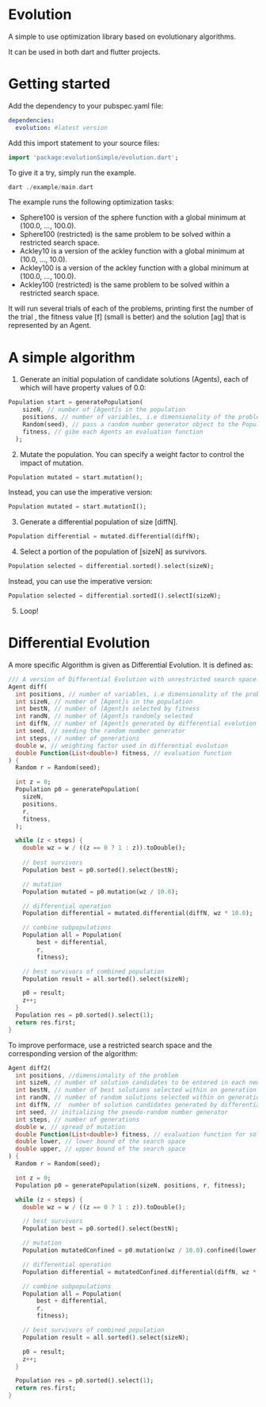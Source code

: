 Evolution
=========

A simple to use optimization library based on evolutionary algorithms.

It can be used in both dart and flutter projects.

# Getting started

Add the dependency to your pubspec.yaml file:

```yaml
dependencies:
  evolution: #latest version
```

Add this import statement to your source files:

```dart
import 'package:evolutionSimple/evolution.dart';
```

To give it a try, simply run the example. 

```dart
dart ./example/main.dart 
```
The example runs the following optimization tasks: 

* Sphere100 is version of the sphere function with a global minimum at (100.0, ..., 100.0).
* Sphere100 (restricted) is the same problem to be solved within a restricted search space.
* Ackley10 is a version of the ackley function with a global minimum at (10.0, ..., 10.0).
* Ackley100 is  a version of the ackley function with a global minimum at (100.0, ..., 100.0).
* Ackley100 (restricted) is the same problem to be solved within a restricted search space.

It will run several trials of each of the problems, printing first the number of the trial , the fitness value [f] (small is better) and the solution [ag] that is represented by an Agent.

# A simple algorithm

1. Generate an initial population of candidate solutions (Agents), each of which will have property values of 0.0: 

```dart
Population start = generatePopulation(
    sizeN, // number of [Agent]s in the population
    positions, // number of variables, i.e dimensionality of the problem
    Random(seed), // pass a random number generator object to the Population
    fitness, // gibe each Agents an evaluation function
  );
```

2. Mutate the population. You can specify a weight factor to control the impact of mutation. 

```dart
Population mutated = start.mutation();
```

Instead, you can use the imperative version:

```dart
Population mutated = start.mutationI();
```

3. Generate a differential population of size [diffN].  

```dart
Population differential = mutated.differential(diffN);
```

4. Select a portion of the population of [sizeN] as survivors.  

```dart
Population selected = differential.sorted().select(sizeN);
```

Instead, you can use the imperative version:

```dart
Population selected = differential.sortedI().selectI(sizeN);
```


5. Loop!


# Differential Evolution

A more specific Algorithm is given as Differential Evolution. It is defined as:

```dart
/// A version of Differential Evolution with unrestricted search space.
Agent diff(
  int positions, // number of variables, i.e dimensionality of the problem
  int sizeN, // number of [Agent]s in the population
  int bestN, // number of [Agent]s selected by fitness
  int randN, // number of [Agent]s randomly selected
  int diffN, // number of [Agent]s generated by differential evolution
  int seed, // seeding the random number generator
  int steps, // number of generations
  double w, // weighting factor used in differential evolution
  double Function(List<double>) fitness, // evaluation function
) {
  Random r = Random(seed);

  int z = 0;
  Population p0 = generatePopulation(
    sizeN,
    positions,
    r,
    fitness,
  );

  while (z < steps) {
    double wz = w / ((z == 0 ? 1 : z)).toDouble();
    
    // best survivors
    Population best = p0.sorted().select(bestN);

    // mutation
    Population mutated = p0.mutation(wz / 10.0);

    // differential operation
    Population differential = mutated.differential(diffN, wz * 10.0);

    // combine subpopulations
    Population all = Population(
        best + differential,
        r,
        fitness);

    // best survivors of combined population
    Population result = all.sorted().select(sizeN);

    p0 = result;
    z++;
  }
  Population res = p0.sorted().select(1);
  return res.first;
}
```

To improve performace, use a restricted search space and the corresponding version of the algorithm: 

```dart
Agent diff2(
  int positions, //dimensionality of the problem
  int sizeN, // number of solution candidates to be entered in each new generation 
  int bestN, // number of best solutions selected within on generation 
  int randN, // number of random solutions selected within on generation with arbitrary fitness
  int diffN, //  number of solution candidates generated by differential process in  each generation 
  int seed, // initializing the pseudo-random number generator 
  int steps, // number of generations 
  double w, // spread of mutation 
  double Function(List<double>) fitness, // evaluation function for solution candidates
  double lower, // lower bound of the search space
  double upper, // upper bound of the search space
) {
  Random r = Random(seed);

  int z = 0;
  Population p0 = generatePopulation(sizeN, positions, r, fitness);

  while (z < steps) {
    double wz = w / ((z == 0 ? 1 : z)).toDouble();

    // best survivors
    Population best = p0.sorted().select(bestN);

    // mutation
    Population mutatedConfined = p0.mutation(wz / 10.0).confined(lower, upper);

    // differential operation
    Population differential = mutatedConfined.differential(diffN, wz * 10.0);

    // combine subpopulations
    Population all = Population(
        best + differential,
        r,
        fitness);

    // best survivors of combined population
    Population result = all.sorted().select(sizeN);

    p0 = result;
    z++;
  }

  Population res = p0.sorted().select(1);
  return res.first;
}
```
